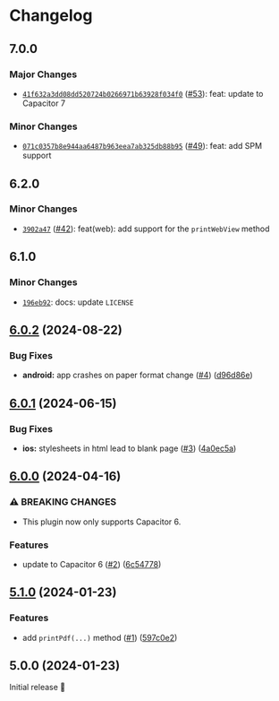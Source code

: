 # Changelog

## 7.0.0

### Major Changes

- [`41f632a3dd08dd520724b0266971b63928f034f0`](https://github.com/capawesome-team/capacitor-plugins-sponsorware/commit/41f632a3dd08dd520724b0266971b63928f034f0) ([#53](https://github.com/capawesome-team/capacitor-plugins-sponsorware/pull/53)): feat: update to Capacitor 7

### Minor Changes

- [`071c0357b8e944aa6487b963eea7ab325db88b95`](https://github.com/capawesome-team/capacitor-plugins-sponsorware/commit/071c0357b8e944aa6487b963eea7ab325db88b95) ([#49](https://github.com/capawesome-team/capacitor-plugins-sponsorware/pull/49)): feat: add SPM support

## 6.2.0

### Minor Changes

- [`3902a47`](https://github.com/capawesome-team/capacitor-plugins-sponsorware/commit/3902a47ff2a12708b7ce96f2ceb4bd535443eb9c) ([#42](https://github.com/capawesome-team/capacitor-plugins-sponsorware/pull/42)): feat(web): add support for the `printWebView` method

## 6.1.0

### Minor Changes

- [`196eb92`](https://github.com/capawesome-team/capacitor-plugins-sponsorware/commit/196eb92e6a34cddc7b4d83f42a00f01d37c3a473): docs: update `LICENSE`

## [6.0.2](https://github.com/capawesome-team/sponsorware/compare/v6.0.1...v6.0.2) (2024-08-22)

### Bug Fixes

- **android:** app crashes on paper format change ([#4](https://github.com/capawesome-team/sponsorware/issues/4)) ([d96d86e](https://github.com/capawesome-team/sponsorware/commit/d96d86e7e12d4806308eacdba266c2961cbbf284))

## [6.0.1](https://github.com/capawesome-team/sponsorware/compare/v6.0.0...v6.0.1) (2024-06-15)

### Bug Fixes

- **ios:** stylesheets in html lead to blank page ([#3](https://github.com/capawesome-team/sponsorware/issues/3)) ([4a0ec5a](https://github.com/capawesome-team/sponsorware/commit/4a0ec5a2146508e0f269e6a06309208be2506e16))

## [6.0.0](https://github.com/capawesome-team/sponsorware/compare/v5.1.0...v6.0.0) (2024-04-16)

### ⚠ BREAKING CHANGES

- This plugin now only supports Capacitor 6.

### Features

- update to Capacitor 6 ([#2](https://github.com/capawesome-team/sponsorware/issues/2)) ([6c54778](https://github.com/capawesome-team/sponsorware/commit/6c54778ce031ba363a9b2e8b8dc4acc8c44ceaec))

## [5.1.0](https://github.com/capawesome-team/capacitor-plugins/compare/v5.0.0...v5.1.0) (2024-01-23)

### Features

- add `printPdf(...)` method ([#1](https://github.com/capawesome-team/capacitor-plugins/issues/1)) ([597c0e2](https://github.com/capawesome-team/capacitor-plugins/commit/597c0e23cfd9e9800535c0373adc70389884aa36))

## 5.0.0 (2024-01-23)

Initial release 🎉
